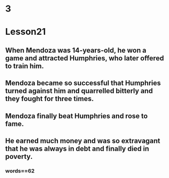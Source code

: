 # 3
# Lesson21
## When Mendoza was 14-years-old, he won a game and attracted Humphries, who later offered to train him.
## Mendoza became so successful that Humphries turned against him and quarrelled bitterly and they fought for three times.
## Mendoza finally beat Humphries and rose to fame.
## He earned much money and was so extravagant that he was always in debt and finally died in poverty.
### words==62